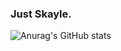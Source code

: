 ### Just Skayle.

![Anurag's GitHub stats](https://github-readme-stats.vercel.app/api?username=imkatt&show_icons=true&theme=dark)
